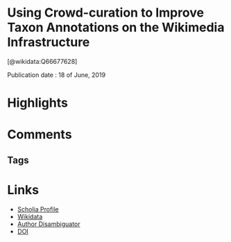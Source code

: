 
Using Crowd-curation to Improve Taxon Annotations on the Wikimedia Infrastructure
=================================================================================
  
  [@wikidata:Q66677628]  
  
Publication date : 18 of June, 2019  

# Highlights

# Comments

## Tags

# Links
  
 * [Scholia Profile](https://scholia.toolforge.org/work/Q66677628)  
 * [Wikidata](https://www.wikidata.org/wiki/Q66677628)  
 * [Author Disambiguator](https://author-disambiguator.toolforge.org/work_item_oauth.php?id=Q66677628&batch_id=&match=1&author_list_id=&doit=Get+author+links+for+work)  
 * [DOI](https://doi.org/10.3897/BISS.3.35216)  
